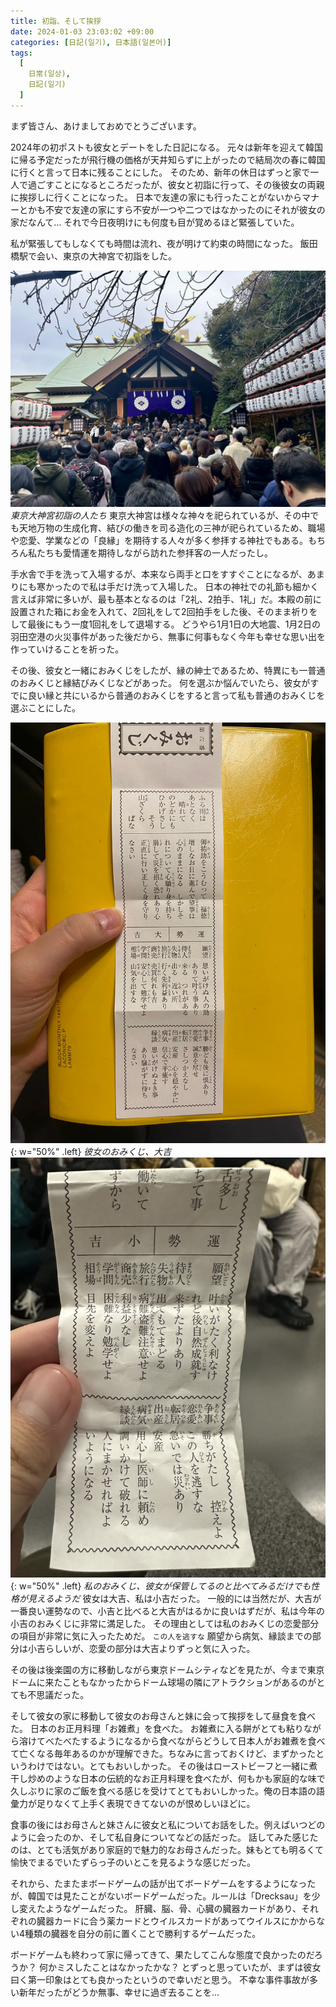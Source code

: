 ```yaml
---
title: 初詣、そして挨拶
date: 2024-01-03 23:03:02 +09:00
categories: [日記(일기), 日本語(일본어)]
tags:
  [
    日常(일상),
    日記(일기)
  ]
---
```

まず皆さん、あけましておめでとうございます。

2024年の初ポストも彼女とデートをした日記になる。
元々は新年を迎えて韓国に帰る予定だったが飛行機の価格が天井知らずに上がったので結局次の春に韓国に行くと言って日本に残ることにした。
そのため、新年の休日はずっと家で一人で過ごすことになるところだったが、彼女と初詣に行って、その後彼女の両親に挨拶しに行くことになった。
日本で友達の家にも行ったことがないからマナーとかも不安で友達の家にすら不安が一つや二つではなかったのにそれが彼女の家だなんて…
それで今日夜明けにも何度も目が覚めるほど緊張していた。

私が緊張してもしなくても時間は流れ、夜が明けて約束の時間になった。
飯田橋駅で会い、東京の大神宮で初詣をした。

![東京太神宮](/assets/img/2024/diary/tokyodaijingu.jpeg)
_東京大神宮初詣の人たち_
東京大神宮は様々な神々を祀られているが、その中でも天地万物の生成化育、結びの働きを司る造化の三神が祀られているため、職場や恋愛、学業などの「良縁」を期待する人々が多く参拝する神社でもある。もちろん私たちも愛情運を期待しながら訪れた参拝客の一人だったし。

手水舎で手を洗って入場するが、本来なら両手と口をすすぐことになるが、あまりにも寒かったので私は手だけ洗って入場した。
日本の神社での礼節も細かく言えば非常に多いが、最も基本となるのは「2礼、2拍手、1礼」だ。本殿の前に設置された箱にお金を入れて、2回礼をして2回拍手をした後、そのまま祈りをして最後にもう一度1回礼をして退場する。
どうやら1月1日の大地震、1月2日の羽田空港の火災事件があった後だから、無事に何事もなく今年も幸せな思い出を作っていけることを祈った。

その後、彼女と一緒におみくじをしたが、縁の紳士であるため、特異にも一普通のおみくじと縁結びみくじなどがあった。
何を選ぶか悩んでいたら、彼女がすでに良い縁と共にいるから普通のおみくじをすると言って私も普通のおみくじを選ぶことにした。

![彼女のおみくじ](/assets/img/2024/diary/omikuji2.jpg){: w="50%" .left}
_彼女のおみくじ、大吉_
![私のおみくじ](/assets/img/2024/diary/omikuji.jpeg){: w="50%" .left}
_私のおみくじ、彼女が保管してるのと比べてみるだけでも性格が見えるようだ_
彼女は大吉、私は小吉だった。
一般的には当然だが、大吉が一番良い運勢なので、小吉と比べると大吉がはるかに良いはずだが、私は今年の小吉のおみくじに非常に満足した。
その理由としては私のおみくじの恋愛部分の項目が非常に気に入ったためだ。
```この人を逃すな```
願望から病気、縁談までの部分は小吉らしいが、恋愛の部分は大吉よりずっと気に入った。

その後は後楽園の方に移動しながら東京ドームシティなどを見たが、今まで東京ドームに来たこともなかったからドーム球場の隣にアトラクションがあるのがとても不思議だった。

そして彼女の家に移動して彼女のお母さんと妹に会って挨拶をして昼食を食べた。
日本のお正月料理「お雑煮」を食べた。
お雑煮に入る餅がとても粘りながら溶けてべたべたするようになるから食べながらどうして日本人がお雑煮を食べて亡くなる毎年あるのかが理解できた。ちなみに言っておくけど、まずかったというわけではない。とてもおいしかった。
その後はローストビーフと一緒に煮干し炒めのような日本の伝統的なお正月料理を食べたが、何もかも家庭的な味で久しぶりに家のご飯を食べる感じを受けてとてもおいしかった。俺の日本語の語彙力が足りなくて上手く表現できてないのが恨めしいほどに。

食事の後にはお母さんと妹さんに彼女と私についてお話をした。例えばいつどのように会ったのか、そして私自身についてなどの話だった。
話してみた感じたのは、とても活気があり家庭的で魅力的なお母さんだった。妹もとても明るくて愉快でまるでいたずらっ子のいとこを見るような感じだった。

それから、たまたまボードゲームの話が出てボードゲームをするようになったが、韓国では見たことがないボードゲームだった。ルールは「Drecksau」を少し変えたようなゲームだった。
肝臓、脳、骨、心臓の臓器カードがあり、それぞれの臓器カードに合う薬カードとウイルスカードがあってウイルスにかからない4種類の臓器を自分の前に置くことで勝利するゲームだった。

ボードゲームも終わって家に帰ってきて、果たしてこんな態度で良かったのだろうか？ 何かミスしたことはなかったかな？ とずっと思っていたが、まずは彼女曰く第一印象はとても良かったというので幸いだと思う。
不幸な事件事故が多い新年だったがどうか無事、幸せに過ぎ去ることを…
